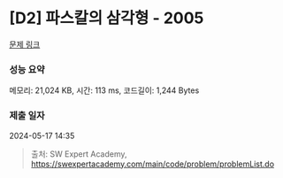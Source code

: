 # [D2] 파스칼의 삼각형 - 2005 

[문제 링크](https://swexpertacademy.com/main/code/problem/problemDetail.do?contestProbId=AV5P0-h6Ak4DFAUq) 

### 성능 요약

메모리: 21,024 KB, 시간: 113 ms, 코드길이: 1,244 Bytes

### 제출 일자

2024-05-17 14:35



> 출처: SW Expert Academy, https://swexpertacademy.com/main/code/problem/problemList.do
